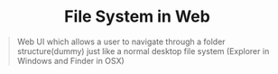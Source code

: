 
 
<h1  align="center">File System in Web</h4>

<p  align="center">

</p>

  

> Web UI which allows a user to navigate through a folder structure(dummy) just like a normal desktop file system (Explorer in Windows and Finder in OSX)
